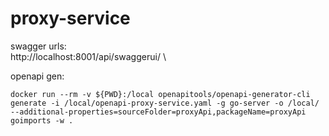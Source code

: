 # proxy-service

swagger urls: \
http://localhost:8001/api/swaggerui/ \

openapi gen:
 ```
docker run --rm -v ${PWD}:/local openapitools/openapi-generator-cli generate -i /local/openapi-proxy-service.yaml -g go-server -o /local/ --additional-properties=sourceFolder=proxyApi,packageName=proxyApi
goimports -w .
 ```